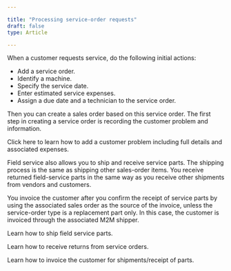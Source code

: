 ```yaml
---

title: "Processing service-order requests"
draft: false
type: Article

---
```


When a customer requests service, do the following initial actions:
-	Add a service order.
-	Identify a machine.
-	Specify the service date.
-	Enter estimated service expenses.
- Assign a due date and a technician to the service order.

Then you can create a sales order based on this service order. The first step in creating a service order is recording the customer problem and information.

Click here to learn how to add a customer problem including full details and associated expenses.

Field service also allows you to ship and receive service parts. The shipping process is the same as shipping other sales-order items. You receive returned field-service parts in the same way as you receive other shipments from vendors and customers.

You invoice the customer after you confirm the receipt of service parts by using the associated sales order as the source of the invoice, unless the service-order type is a replacement part only. In this case, the customer is invoiced through the associated M2M shipper.

Learn how to ship field service parts.

Learn how to receive returns from service orders.

Learn how to invoice the customer for shipments/receipt of parts.



​